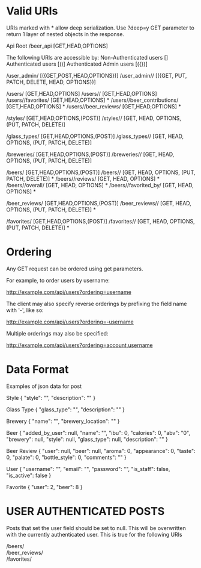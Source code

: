 Valid URIs
==========

URIs marked with * allow deep serialization.  Use ?deep=y GET parameter to return 1 layer of nested objects in the response.

Api Root /beer_api [GET,HEAD,OPTIONS]

The following URIs are accessible by:
	Non-Authenticated users []
	Authenticated users  [()]
	Authenticated Admin users [({})]

/user_admin/ [({GET,POST,HEAD,OPTIONS})]
/user_admin/<id>/ [({GET, PUT, PATCH, DELETE, HEAD, OPTIONS})]

/users/ [GET,HEAD,OPTIONS]
/users/<id>/ [GET,HEAD,OPTIONS]
/users/<id>/favorites/ [GET,HEAD,OPTIONS] *
/users/<id>/beer_contributions/ [GET,HEAD,OPTIONS] *
/users/<id>/beer_reviews/ [GET,HEAD,OPTIONS] *

/styles/ [GET,HEAD,OPTIONS,(POST)]
/styles/<id>/ [GET, HEAD, OPTIONS, (PUT, PATCH, DELETE)]

/glass_types/ [GET,HEAD,OPTIONS,(POST)]
/glass_types/<id>/ [GET, HEAD, OPTIONS, (PUT, PATCH, DELETE)]

/breweries/ [GET,HEAD,OPTIONS,(POST)]
/breweries/<id>/ [GET, HEAD, OPTIONS, (PUT, PATCH, DELETE)]

/beers/ [GET,HEAD,OPTIONS,(POST)]
/beers/<id>/ [GET, HEAD, OPTIONS, (PUT, PATCH, DELETE)] *
/beers/<id>/reviews/ [GET, HEAD, OPTIONS] *
/beers/<id>/overall/ [GET, HEAD, OPTIONS] *
/beers/<id>/favorited_by/ [GET, HEAD, OPTIONS] *

/beer_reviews/ [GET,HEAD,OPTIONS,(POST)]
/beer_reviews/<id>/ [GET, HEAD, OPTIONS, (PUT, PATCH, DELETE)] *

/favorites/ [GET,HEAD,OPTIONS,(POST)]
/favorites/<id>/ [GET, HEAD, OPTIONS, (PUT, PATCH, DELETE)] *


Ordering
========
Any GET request can be ordered using get parameters.

For example, to order users by username:

http://example.com/api/users?ordering=username

The client may also specify reverse orderings by prefixing the field name with '-', like so:

http://example.com/api/users?ordering=-username

Multiple orderings may also be specified:

http://example.com/api/users?ordering=account,username

Data Format
===========

Examples of json data for post

Style
	{
	    "style": "", 
	    "description": ""
	}

Glass Type
	{
	    "glass_type": "", 
	    "description": ""
	}

Brewery
	{
	    "name": "", 
	    "brewery_location": ""
	}

Beer
	{
	    "added_by_user": null, 
	    "name": "", 
	    "ibu": 0, 
	    "calories": 0, 
	    "abv": "0", 
	    "brewery": null, 
	    "style": null, 
	    "glass_type": null, 
	    "description": ""
	}

Beer Review
	{
	    "user": null, 
	    "beer": null, 
	    "aroma": 0, 
	    "appearance": 0, 
	    "taste": 0, 
	    "palate": 0, 
	    "bottle_style": 0, 
	    "comments": ""
	}

User
	{
	    "username": "", 
	    "email": "", 
	    "password": "", 
	    "is_staff": false, 
	    "is_active": false
	}

Favorite
	{
	    "user": 2, 
	    "beer": 8
	}

USER AUTHENTICATED POSTS
========================
Posts that set the user field should be set to null.  This will be overwritten with the currently authenticated user.  This is true for the following URIs

/beers/  
/beer_reviews/  
/favorites/  
